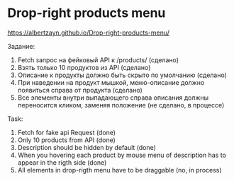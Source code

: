 # Drop-right products menu

https://albertzayn.github.io/Drop-right-products-menu/

Задание:

1. Fetch запрос на фейковый API к /products/ (сделано)
2. Взять только 10 продуктов из API (сделано)
3. Описание к продукты должно быть скрыто по умолчанию (сделано)
4. При наведении на продукт мышкой, меню-описание должно появиться справа от продукта (сделано)
5. Все элементы внутри выпадающего справа описания должны переносится кликом, заменяя положение (не сделано, в процессе)

Task:

1. Fetch for fake api Request  (done)
2. Only 10 products from API (done)
3. Description should be hidden by default (done)
4. When you hovering each product by mouse menu of description has to appear in the rigth side (done)
5. All elements in drop-rigth menu have to be draggable (no, in process)
